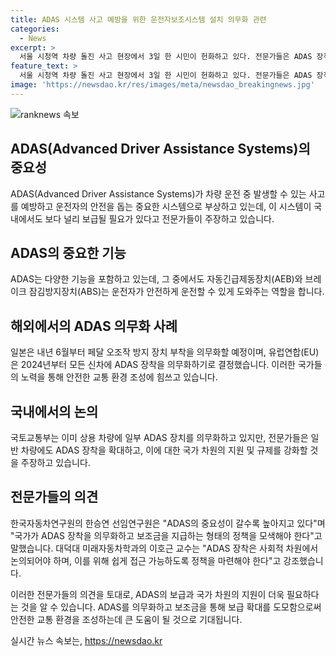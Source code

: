 ```yaml
---
title: ADAS 시스템 사고 예방을 위한 운전자보조시스템 설치 의무화 관련
categories:
  - News
excerpt: >
  서울 시청역 차량 돌진 사고 현장에서 3일 한 시민이 헌화하고 있다. 전문가들은 ADAS 장착이 필요하다고 조언하며, 국내의 관련 논의 또한 존재한다. 유럽 연합은 2024년부터 모든 신차에 ADAS 장착을 의무화하는데 일본은 내년 6월부터는 페달 오조작 방지 장치 부착을 의무화할 예정이다. 국토교통부도 상용 차량에 ADAS 장치를 의무화하고 있는데, 전문가들은 이를 일반 차량에도 확대하는 것이 필요하다고 주장하고 있다. ADAS 장착을 의무화하고 국가가 보조금을 지급해주는 형태로 정책을 추진해야 한다는 의견 또한 제시되었다.
feature_text: >
  서울 시청역 차량 돌진 사고 현장에서 3일 한 시민이 헌화하고 있다. 전문가들은 ADAS 장착이 필요하다고 조언하며, 국내의 관련 논의 또한 존재한다. 유럽 연합은 2024년부터 모든 신차에 ADAS 장착을 의무화하는데 일본은 내년 6월부터는 페달 오조작 방지 장치 부착을 의무화할 예정이다. 국토교통부도 상용 차량에 ADAS 장치를 의무화하고 있는데, 전문가들은 이를 일반 차량에도 확대하는 것이 필요하다고 주장하고 있다. ADAS 장착을 의무화하고 국가가 보조금을 지급해주는 형태로 정책을 추진해야 한다는 의견 또한 제시되었다.
image: 'https://newsdao.kr/res/images/meta/newsdao_breakingnews.jpg'
---
```


<p><img src="https://newsdao.kr/res/images/meta/newsdao_breakingnews.jpg" alt="ranknews 속보" /></p>

<h2 data-ke-size="size26">ADAS(Advanced Driver Assistance Systems)의 중요성</h2>

<p>ADAS(Advanced Driver Assistance Systems)가 차량 운전 중 발생할 수 있는 사고를 예방하고 운전자의 안전을 돕는 중요한 시스템으로 부상하고 있는데, 이 시스템이 국내에서도 보다 널리 보급될 필요가 있다고 전문가들이 주장하고 있습니다. </p>

<h2 data-ke-size="size26">ADAS의 중요한 기능</h2>

<p>ADAS는 다양한 기능을 포함하고 있는데, 그 중에서도 자동긴급제동장치(AEB)와 브레이크 잠김방지장치(ABS)는 운전자가 안전하게 운전할 수 있게 도와주는 역할을 합니다.</p>

<h2 data-ke-size="size26">해외에서의 ADAS 의무화 사례</h2>

<p>일본은 내년 6월부터 페달 오조작 방지 장치 부착을 의무화할 예정이며, 유럽연합(EU)은 2024년부터 모든 신차에 ADAS 장착을 의무화하기로 결정했습니다. 이러한 국가들의 노력을 통해 안전한 교통 환경 조성에 힘쓰고 있습니다.</p>

<h2 data-ke-size="size26">국내에서의 논의</h2>

<p>국토교통부는 이미 상용 차량에 일부 ADAS 장치를 의무화하고 있지만, 전문가들은 일반 차량에도 ADAS 장착을 확대하고, 이에 대한 국가 차원의 지원 및 규제를 강화할 것을 주장하고 있습니다.</p>

<h2 data-ke-size="size26">전문가들의 의견</h2>

<p>한국자동차연구원의 한승연 선임연구원은 "ADAS의 중요성이 갈수록 높아지고 있다"며 "국가가 ADAS 장착을 의무화하고 보조금을 지급하는 형태의 정책을 모색해야 한다"고 말했습니다. 대덕대 미래자동차학과의 이호근 교수는 "ADAS 장착은 사회적 차원에서 논의되어야 하며, 이를 위해 쉽게 접근 가능하도록 정책을 마련해야 한다"고 강조했습니다.</p>

<p>이러한 전문가들의 의견을 토대로, ADAS의 보급과 국가 차원의 지원이 더욱 필요하다는 것을 알 수 있습니다. ADAS를 의무화하고 보조금을 통해 보급 확대를 도모함으로써 안전한 교통 환경을 조성하는데 큰 도움이 될 것으로 기대됩니다.</p>
실시간 뉴스 속보는, <a href="https://newsdao.kr" rel="dofollow">https://newsdao.kr</a>


